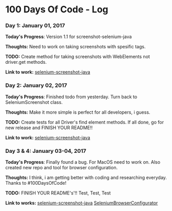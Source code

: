 # 100 Days Of Code - Log

### Day 1: January 01, 2017

**Today's Progress**: Version 1.1 for screenshot-selenium-java

**Thoughts:** Need to work on taking screenshots with spesific tags. 

**TODO:** Create method for taking screenshots with WebElements not driver.get methods.

**Link to work:** [selenium-screenshot-java](https://github.com/kahyalar/selenium-screenshot-java)

### Day 2: January 02, 2017

**Today's Progress**: Finished todo from yesterday. Turn back to SeleniumScreenshot class.

**Thoughts:** Make it more simple is perfect for all developers, i guess.

**TODO:** Create tests for all Driver's find element methods. If all done, go for new release and FINISH YOUR README!!

**Link to work:** [selenium-screenshot-java](https://github.com/kahyalar/selenium-screenshot-java)

### Day 3 & 4: January 03-04, 2017

**Today's Progress**: Finally found a bug. For MacOS need to work on. Also created new repo and tool for browser configuration.

**Thoughts:** I think, i am getting better with coding and researching everyday. Thanks to #100DaysOfCode!

**TODO:** FINISH YOUR README's'!! Test, Test, Test 

**Link to works:** 
[selenium-screenshot-java](https://github.com/kahyalar/selenium-screenshot-java)
[SeleniumBrowserConfigurator](https://github.com/kahyalar/SeleniumBrowserConfigurator)
